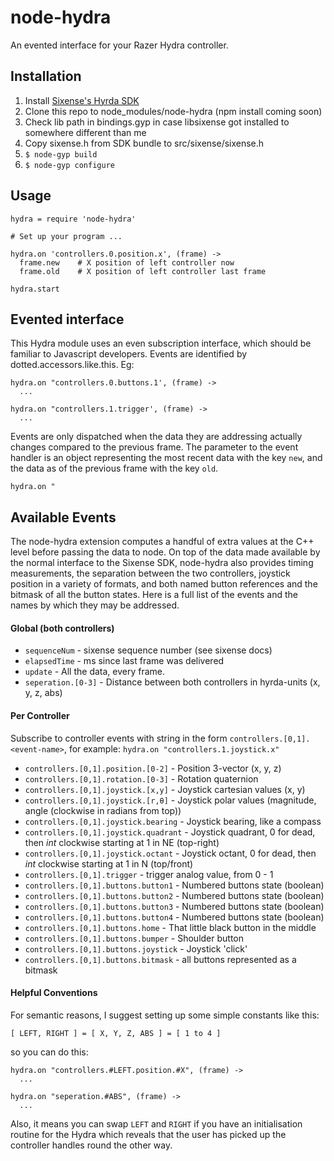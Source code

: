 
# node-hydra

An evented interface for your Razer Hydra controller.


## Installation

1. Install [Sixense's Hyrda SDK](http://sixense.com/developers)
2. Clone this repo to node\_modules/node-hydra (npm install coming soon)
3. Check lib path in bindings.gyp in case libsixense got installed to somewhere different than me
4. Copy sixense.h from SDK bundle to src/sixense/sixense.h
5. `$ node-gyp build`
6. `$ node-gyp configure`


## Usage

``` Livescript
hydra = require 'node-hydra'

# Set up your program ...

hydra.on 'controllers.0.position.x', (frame) ->
  frame.new    # X position of left controller now
  frame.old    # X position of left controller last frame

hydra.start
```

## Evented interface

This Hydra module uses an even subscription interface, which should be familiar to Javascript developers. Events are identified by dotted.accessors.like.this. Eg:

``` Livescript
hydra.on "controllers.0.buttons.1', (frame) ->
  ...

hydra.on "controllers.1.trigger', (frame) ->
  ...
```

Events are only dispatched when the data they are addressing actually changes compared to the previous frame.
The parameter to the event handler is an object representing the most recent data with the key `new`, and the data as of the previous frame with the key `old`.

``` Livescript
hydra.on "
```

## Available Events

The node-hydra extension computes a handful of extra values at the C++ level before passing the data to node. On top of the data made available by the normal interface to the Sixense SDK, node-hydra also provides timing measurements, the separation between the two controllers, joystick position in a variety of formats, and both named button references and the bitmask of all the button states. Here is a full list of the events and the names by which they may be addressed.  


#### Global (both controllers)

  - `sequenceNum` - sixense sequence number (see sixense docs)
  - `elapsedTime` - ms since last frame was delivered
  - `update` - All the data, every frame.
  - `seperation.[0-3]` - Distance between both controllers in hyrda-units (x, y, z, abs)


#### Per Controller

Subscribe to controller events with string in the form `controllers.[0,1].<event-name>`, for example: `hydra.on "controllers.1.joystick.x"`

  - `controllers.[0,1].position.[0-2]` - Position 3-vector (x, y, z)
  - `controllers.[0,1].rotation.[0-3]` - Rotation quaternion
  - `controllers.[0,1].joystick.[x,y]` - Joystick cartesian values (x, y)
  - `controllers.[0,1].joystick.[r,θ]` - Joystick polar values (magnitude, angle (clockwise in radians from top))
  - `controllers.[0,1].joystick.bearing` - Joystick bearing, like a compass
  - `controllers.[0,1].joystick.quadrant` - Joystick quadrant, 0 for dead, then _int_ clockwise starting at 1 in NE (top-right)
  - `controllers.[0,1].joystick.octant` - Joystick octant, 0 for dead, then _int_ clockwise starting at 1 in N (top/front)
  - `controllers.[0,1].trigger` - trigger analog value, from 0 - 1
  - `controllers.[0,1].buttons.button1` - Numbered buttons state (boolean)
  - `controllers.[0,1].buttons.button2` - Numbered buttons state (boolean)
  - `controllers.[0,1].buttons.button3` - Numbered buttons state (boolean)
  - `controllers.[0,1].buttons.button4` - Numbered buttons state (boolean)
  - `controllers.[0,1].buttons.home` - That little black button in the middle
  - `controllers.[0,1].buttons.bumper` - Shoulder button
  - `controllers.[0,1].buttons.joystick` - Joystick 'click'
  - `controllers.[0,1].buttons.bitmask` - all buttons represented as a bitmask


#### Helpful Conventions

For semantic reasons, I suggest setting up some simple constants like this:

``` Livescript
[ LEFT, RIGHT ] = [ X, Y, Z, ABS ] = [ 1 to 4 ]
```

so you can do this:

``` Livescript
hydra.on "controllers.#LEFT.position.#X", (frame) ->
  ...

hydra.on "seperation.#ABS", (frame) ->
  ...
```

Also, it means you can swap `LEFT` and `RIGHT` if you have an initialisation routine for the Hydra which reveals that the user has picked up the controller handles round the other way.


